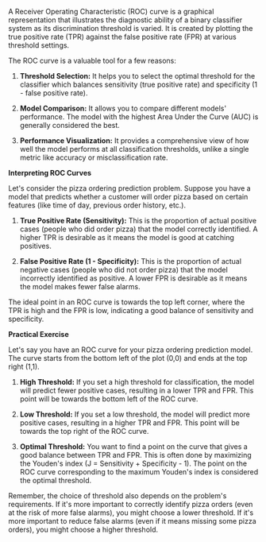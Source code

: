 A Receiver Operating Characteristic (ROC) curve is a graphical representation that illustrates the diagnostic ability of a binary classifier system as its discrimination threshold is varied. It is created by plotting the true positive rate (TPR) against the false positive rate (FPR) at various threshold settings.

The ROC curve is a valuable tool for a few reasons:

1. **Threshold Selection:** It helps you to select the optimal threshold for the classifier which balances sensitivity (true positive rate) and specificity (1 - false positive rate).

2. **Model Comparison:** It allows you to compare different models' performance. The model with the highest Area Under the Curve (AUC) is generally considered the best.

3. **Performance Visualization:** It provides a comprehensive view of how well the model performs at all classification thresholds, unlike a single metric like accuracy or misclassification rate.

**Interpreting ROC Curves**

Let's consider the pizza ordering prediction problem. Suppose you have a model that predicts whether a customer will order pizza based on certain features (like time of day, previous order history, etc.). 

1. **True Positive Rate (Sensitivity):** This is the proportion of actual positive cases (people who did order pizza) that the model correctly identified. A higher TPR is desirable as it means the model is good at catching positives.

2. **False Positive Rate (1 - Specificity):** This is the proportion of actual negative cases (people who did not order pizza) that the model incorrectly identified as positive. A lower FPR is desirable as it means the model makes fewer false alarms.

The ideal point in an ROC curve is towards the top left corner, where the TPR is high and the FPR is low, indicating a good balance of sensitivity and specificity.

**Practical Exercise**

Let's say you have an ROC curve for your pizza ordering prediction model. The curve starts from the bottom left of the plot (0,0) and ends at the top right (1,1). 

1. **High Threshold:** If you set a high threshold for classification, the model will predict fewer positive cases, resulting in a lower TPR and FPR. This point will be towards the bottom left of the ROC curve.

2. **Low Threshold:** If you set a low threshold, the model will predict more positive cases, resulting in a higher TPR and FPR. This point will be towards the top right of the ROC curve.

3. **Optimal Threshold:** You want to find a point on the curve that gives a good balance between TPR and FPR. This is often done by maximizing the Youden's index (J = Sensitivity + Specificity - 1). The point on the ROC curve corresponding to the maximum Youden's index is considered the optimal threshold.

Remember, the choice of threshold also depends on the problem's requirements. If it's more important to correctly identify pizza orders (even at the risk of more false alarms), you might choose a lower threshold. If it's more important to reduce false alarms (even if it means missing some pizza orders), you might choose a higher threshold.